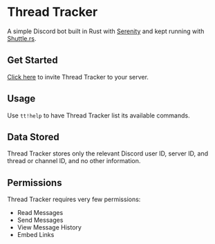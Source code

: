 # Thread Tracker

A simple Discord bot built in Rust with [Serenity](https://docs.rs/serenity/latest/serenity/) and kept running with [Shuttle.rs](https://shuttle.rs).

## Get Started

[Click here](https://discord.com/api/oauth2/authorize?client_id=385572136082735106&permissions=84992&scope=bot) to invite Thread Tracker to your server.

## Usage

Use `tt!help` to have Thread Tracker list its available commands.

## Data Stored

Thread Tracker stores only the relevant Discord user ID, server ID, and thread or channel ID, and no other information.

## Permissions

Thread Tracker requires very few permissions:

- Read Messages
- Send Messages
- View Message History
- Embed Links
